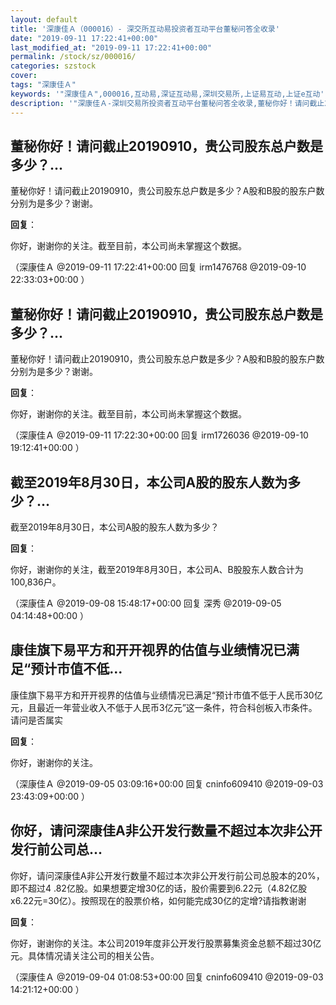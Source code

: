 ```yaml
---
layout: default
title: '深康佳Ａ（000016）- 深交所互动易投资者互动平台董秘问答全收录'
date: "2019-09-11 17:22:41+00:00"
last_modified_at: "2019-09-11 17:22:41+00:00"
permalink: /stock/sz/000016/
categories: szstock
cover: 
tags: "深康佳Ａ"
keywords: '"深康佳Ａ",000016,互动易,深证互动易,深圳交易所,上证易互动,上证e互动'
description: '"深康佳Ａ-深圳交易所投资者互动平台董秘问答全收录,董秘你好！请问截止20190910，贵公司股东总户数是多少？A股和B股的股东户数分别为是多少？谢谢。"'
---
```


## 董秘你好！请问截止20190910，贵公司股东总户数是多少？...

董秘你好！请问截止20190910，贵公司股东总户数是多少？A股和B股的股东户数分别为是多少？谢谢。

**回复**：

你好，谢谢你的关注。截至目前，本公司尚未掌握这个数据。 

（深康佳Ａ  @2019-09-11 17:22:41+00:00 回复 irm1476768  @2019-09-10 22:33:03+00:00 ）

## 董秘你好！请问截止20190910，贵公司股东总户数是多少？...

董秘你好！请问截止20190910，贵公司股东总户数是多少？A股和B股的股东户数分别为是多少？谢谢。

**回复**：

你好，谢谢你的关注。截至目前，本公司尚未掌握这个数据。 

（深康佳Ａ  @2019-09-11 17:22:30+00:00 回复 irm1726036  @2019-09-10 19:12:41+00:00 ）

## 截至2019年8月30日，本公司A股的股东人数为多少？...

截至2019年8月30日，本公司A股的股东人数为多少？

**回复**：

你好，谢谢你的关注，截至2019年8月30日，本公司A、B股股东人数合计为100,836户。 

（深康佳Ａ  @2019-09-08 15:48:17+00:00 回复 深秀  @2019-09-05 04:14:48+00:00 ）

## 康佳旗下易平方和开开视界的估值与业绩情况已满足“预计市值不低...

康佳旗下易平方和开开视界的估值与业绩情况已满足“预计市值不低于人民币30亿元，且最近一年营业收入不低于人民币3亿元”这一条件，符合科创板入市条件。请问是否属实

**回复**：

你好，谢谢你的关注。 

（深康佳Ａ  @2019-09-05 03:09:16+00:00 回复 cninfo609410  @2019-09-03 23:43:09+00:00 ）

## 你好，请问深康佳A非公开发行数量不超过本次非公开发行前公司总...

你好，请问深康佳A非公开发行数量不超过本次非公开发行前公司总股本的20%，即不超过4 .82亿股。如果想要定增30亿的话，股价需要到6.22元（4.82亿股x6.22元=30亿）。按照现在的股票价格，如何能完成30亿的定增?请指教谢谢

**回复**：

你好，谢谢你的关注。本公司2019年度非公开发行股票募集资金总额不超过30亿元。具体情况请关注公司的相关公告。 

（深康佳Ａ  @2019-09-04 01:08:53+00:00 回复 cninfo609410  @2019-09-03 14:21:12+00:00 ）

